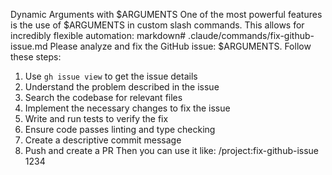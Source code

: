 Dynamic Arguments with $ARGUMENTS
One of the most powerful features is the use of $ARGUMENTS in custom slash commands. This allows for incredibly flexible automation:
markdown# .claude/commands/fix-github-issue.md
Please analyze and fix the GitHub issue: $ARGUMENTS. Follow these steps:
1. Use `gh issue view` to get the issue details
2. Understand the problem described in the issue
3. Search the codebase for relevant files
4. Implement the necessary changes to fix the issue
5. Write and run tests to verify the fix
6. Ensure code passes linting and type checking
7. Create a descriptive commit message
8. Push and create a PR
Then you can use it like: /project:fix-github-issue 1234